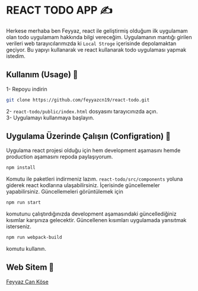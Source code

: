 # REACT TODO APP ✍

Herkese merhaba ben Feyyaz, react ile geliştirmiş olduğum ilk uygulamam olan todo uygulamam hakkında bilgi vereceğim. Uygulamanın mantığı girilen verileri web tarayıcılarımızda ki ```Local Stroge``` içerisinde depolamaktan geçiyor. Bu yapıyı kullanarak ve react kullanarak todo uygulaması yapmak istedim. 

## Kullanım (Usage) 🎉

1- Repoyu indirin

```bash
git clone https://github.com/feyyazcn19/react-todo.git
```
2- ```react-todo/public/index.html``` dosyasını tarayıcınızda açın. \
3- Uygulamayı kullanmaya başlayın. 

## Uygulama Üzerinde Çalışın (Configration) 🏸
Uygulama react projesi olduğu için hem development aşamasını hemde production aşamasını repoda paylaşıyorum. 

```bash
npm install
```
Komutu ile paketleri indirmeniz lazım.
```react-todo/src/components```
yoluna giderek react kodlarına ulaşabilirsiniz. İçerisinde güncellemeler yapabilirsiniz.
Güncellemeleri görüntülemek için
```bash
npm run start
```
komutunu çalıştırdığınızda development aşamasındaki güncellediğiniz kısımlar karşınıza gelecektir. Güncellenen kısımları uygulamada yansıtmak isterseniz.

```bash
npm run webpack-build
```
komutu kullanın.

## Web Sitem 📌
[Feyyaz Can Köse](https://feyyazcankose.com)
